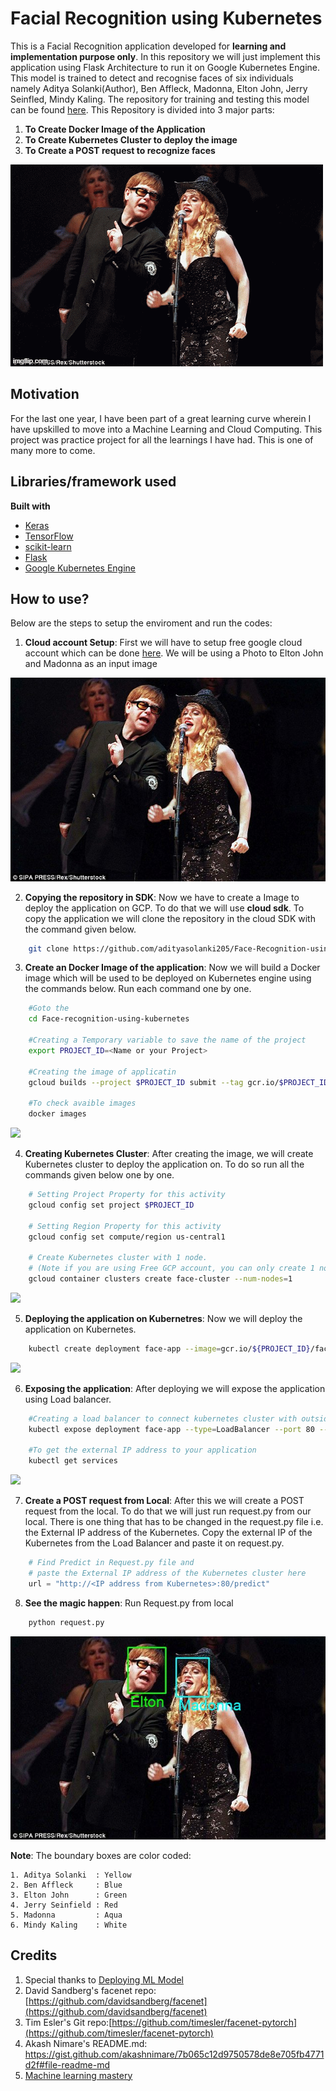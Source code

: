 # Facial Recognition using Kubernetes

This is a Facial Recognition application developed for **learning and implementation purpose only**. In this repository we will just implement this application using Flask Architecture to run it on Google Kubernetes Engine. This model is trained to detect and recognise faces of six individuals namely Aditya Solanki(Author), Ben Affleck, Madonna, Elton John, Jerry Seinfled, Mindy Kaling. The repository for training and testing this model can be found [here](https://github.com/adityasolanki205/Face-Recognition). This Repository is divided into 3 major parts:

1. **To Create Docker Image of the Application**
2. **To Create Kubernetes Cluster to deploy the image**
3. **To Create a POST request to recognize faces**

![](expected.gif)

## Motivation
For the last one year, I have been part of a great learning curve wherein I have upskilled to move into a Machine Learning and Cloud Computing. This project was practice project for all the learnings I have had. This is one of many more to come. 
 

## Libraries/framework used

<b>Built with</b>
- [Keras](https://keras.io/)
- [TensorFlow](https://www.tensorflow.org/)
- [scikit-learn](https://scikit-learn.org/stable/)
- [Flask](https://flask.palletsprojects.com/en/1.1.x/)
- [Google Kubernetes Engine](https://cloud.google.com/kubernetes-engine)


## How to use?

Below are the steps to setup the enviroment and run the codes:

1. **Cloud account Setup**: First we will have to setup free google cloud account which can be done [here](https://cloud.google.com/free). We will be using a Photo to Elton John and Madonna as an input image

![](images/singers.jpg)

2. **Copying the repository in SDK**: Now we have to create a Image to deploy the application on GCP. To do that we will use **cloud sdk**. To copy the application we will clone the repository in the cloud SDK with the command given below.

```bash
    git clone https://github.com/adityasolanki205/Face-Recognition-using-Kubernetes.git
```
3. **Create an Docker Image of the application**: Now we will build a Docker image which will be used to be deployed on Kubernetes engine using the commands below. Run each command one by one.

```bash
    #Goto the 
    cd Face-recognition-using-kubernetes
    
    #Creating a Temporary variable to save the name of the project
    export PROJECT_ID=<Name or your Project>
    
    #Creating the image of applicatin
    gcloud builds --project $PROJECT_ID submit --tag gcr.io/$PROJECT_ID/face-app:v1 .
    
    #To check avaible images
    docker images
```
![](images/firewall.gif)

4. **Creating Kubernetes Cluster**: After creating the image, we will create Kubernetes cluster to deploy the application on. To do so run all the commands given below one by one.

```bash
    # Setting Project Property for this activity
    gcloud config set project $PROJECT_ID 
    
    # Setting Region Property for this activity
    gcloud config set compute/region us-central1
    
    # Create Kubernetes cluster with 1 node. 
    # (Note if you are using Free GCP account, you can only create 1 node.)
    gcloud container clusters create face-cluster --num-nodes=1 
```
![](images/startup.jpg)

5. **Deploying the application on Kubernetres**: Now we will deploy the application on Kubernetes.

```bash
    kubectl create deployment face-app --image=gcr.io/${PROJECT_ID}/face-app:v1
```
![](images/application.jpg)

6. **Exposing the application**: After deploying we will expose the application using Load balancer. 

```bash
    #Creating a load balancer to connect kubernetes cluster with outside world.
    kubectl expose deployment face-app --type=LoadBalancer --port 80 --target-port 8080
    
    #To get the external IP address to your application
    kubectl get services  
```
![](images/request.jpg)

7. **Create a POST request from Local**: After this we will create a POST request from the local. To do that we will just run request.py from our local. There is one thing that has to be changed in the request.py file i.e. the External IP address of the Kubernetes. Copy the external IP of the Kubernetes from the Load Balancer and paste it on request.py. 

```python
    # Find Predict in Request.py file and 
    # paste the External IP address of the Kubernetes cluster here
    url = "http://<IP address from Kubernetes>:80/predict"
```
8. **See the magic happen**: Run Request.py from local 

```bash
    python request.py
```
![](final.jpg)

**Note**: The boundary boxes are color coded:

    1. Aditya Solanki  : Yellow
    2. Ben Affleck     : Blue   
    3. Elton John      : Green
    4. Jerry Seinfield : Red
    5. Madonna         : Aqua
    6. Mindy Kaling    : White

## Credits
1. Special thanks to [Deploying ML Model](https://towardsdatascience.com/deploying-a-custom-ml-prediction-service-on-google-cloud-ae3be7e6d38f)
2. David Sandberg's facenet repo: [https://github.com/davidsandberg/facenet](https://github.com/davidsandberg/facenet)
3. Tim Esler's Git repo:[https://github.com/timesler/facenet-pytorch](https://github.com/timesler/facenet-pytorch)
4. Akash Nimare's README.md: https://gist.github.com/akashnimare/7b065c12d9750578de8e705fb4771d2f#file-readme-md
5. [Machine learning mastery](https://machinelearningmastery.com/how-to-develop-a-face-recognition-system-using-facenet-in-keras-and-an-svm-classifier/)
